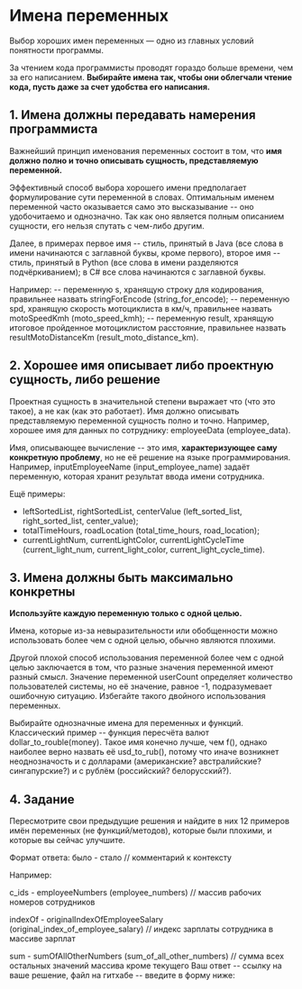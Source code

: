 # Имена переменных
Выбор хороших имен переменных — одно из главных условий понятности программы.

За чтением кода программисты проводят гораздо больше времени, чем за его написанием. __Выбирайте имена так, чтобы они облегчали чтение кода, пусть даже за счет удобства его написания.__

## 1. Имена должны передавать намерения программиста

Важнейший принцип именования переменных состоит в том, что __имя должно полно и точно описывать сущность, представляемую переменной.__

Эффективный способ выбора хорошего имени предполагает формулирование сути переменной в словах. Оптимальным именем переменной часто оказывается само это высказывание -- оно удобочитаемо и однозначно. Так как оно является полным описанием сущности, его нельзя спутать с чем-либо другим.

Далее, в примерах первое имя -- стиль, принятый в Java (все слова в имени начинаются с заглавной буквы, кроме первого), второе имя -- стиль, принятый в Python (все слова в имени разделяются подчёркиванием); в C# все слова начинаются с заглавной буквы.

Например:
-- переменную s, хранящую строку для кодирования, правильнее назвать stringForEncode (string_for_encode);
-- переменную spd, хранящую скорость мотоциклиста в км/ч, правильнее назвать motoSpeedKmh (moto_speed_kmh);
-- переменную result, хранящую итоговое пройденное мотоциклистом расстояние, правильнее назвать resultMotoDistanceKm (result_moto_distance_km).

## 2. Хорошее имя описывает либо проектную сущность, либо решение

Проектная сущность в значительной степени выражает что (что это такое), а не как (как это работает).
Имя должно описывать представляемую переменной сущность полно и точно.
Например, хорошее имя для данных по сотруднику: employeeData (employee_data).

Имя, описывающее вычисление -- это имя, __характеризующее саму конкретную проблему__, но не её решение на языке программирования.
Например, inputEmployeeName (input_employee_name) задаёт переменную, которая хранит результат ввода имени сотрудника.

Ещё примеры:
- leftSortedList, rightSortedList, centerValue (left_sorted_list, right_sorted_list, center_value);
- totalTimeHours, roadLocation (total_time_hours, road_location);
- currentLightNum, currentLightColor, currentLightCycleTime (current_light_num, current_light_color, current_light_cycle_time).

## 3. Имена должны быть максимально конкретны

__Используйте каждую переменную только с одной целью.__

Имена, которые из-за невыразительности или обобщенности можно использовать более чем с одной целью, обычно являются плохими.

Другой плохой способ использования переменной более чем с одной целью заключается в том, что разные значения переменной имеют разный смысл. Значение переменной userCount определяет количество пользователей системы, но её значение, равное -1, подразумевает ошибочную ситуацию. Избегайте такого двойного использования переменных.

Выбирайте однозначные имена для переменных и функций. Классический пример -- функция пересчёта валют dollar_to_rouble(money). Такое имя конечно лучше, чем f(), однако наиболее верно назвать её usd_to_rub(), потому что иначе возникнет неоднозначость и с долларами (американские? австралийские? сингапурские?) и с рублём (российский? белорусский?).

## 4. Задание

Пересмотрите свои предыдущие решения и найдите в них 12 примеров имён переменных (не функций/методов), которые были плохими, и которые вы сейчас улучшите.

Формат ответа: было - стало // комментарий к контексту

Например:

c_ids - employeeNumbers (employee_numbers) 
// массив рабочих номеров сотрудников

indexOf - originalIndexOfEmployeeSalary (original_index_of_employee_salary)
// индекс зарплаты сотрудника в массиве зарплат

sum - sumOfAllOtherNumbers (sum_of_all_other_numbers)
// сумма всех остальных значений массива кроме текущего
Ваш ответ -- ссылку на ваше решение, файл на гитхабе -- введите в форму ниже: